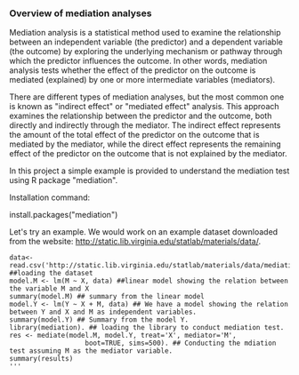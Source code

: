 
### Overview of mediation analyses

Mediation analysis is a statistical method used to examine the relationship between an independent variable (the predictor) and a dependent variable (the outcome) by exploring the underlying mechanism or pathway through which the predictor influences the outcome. In other words, mediation analysis tests whether the effect of the predictor on the outcome is mediated (explained) by one or more intermediate variables (mediators).

There are different types of mediation analyses, but the most common one is known as "indirect effect" or "mediated effect" analysis. This approach examines the relationship between the predictor and the outcome, both directly and indirectly through the mediator. The indirect effect represents the amount of the total effect of the predictor on the outcome that is mediated by the mediator, while the direct effect represents the remaining effect of the predictor on the outcome that is not explained by the mediator.

In this project a simple example is provided to understand the mediation test using R package "mediation". 


Installation command:

install.packages("mediation")

Let's try an example. We would work on an example dataset downloaded from the website: http://static.lib.virginia.edu/statlab/materials/data/.

```
data<- read.csv('http://static.lib.virginia.edu/statlab/materials/data/mediationData.csv') ##loading the dataset
model.M <- lm(M ~ X, data) ##linear model showing the relation between the variable M and X
summary(model.M) ## summary from the linear model 
model.Y <- lm(Y ~ X + M, data) ## We have a model showing the relation between Y and X and M as independent variables.
summary(model.Y) ## Summary from the model Y.
library(mediation). ## loading the library to conduct mediation test.
res <- mediate(model.M, model.Y, treat='X', mediator='M',
                   boot=TRUE, sims=500). ## Conducting the mdiation test assuming M as the mediator variable.
summary(results)
'''








